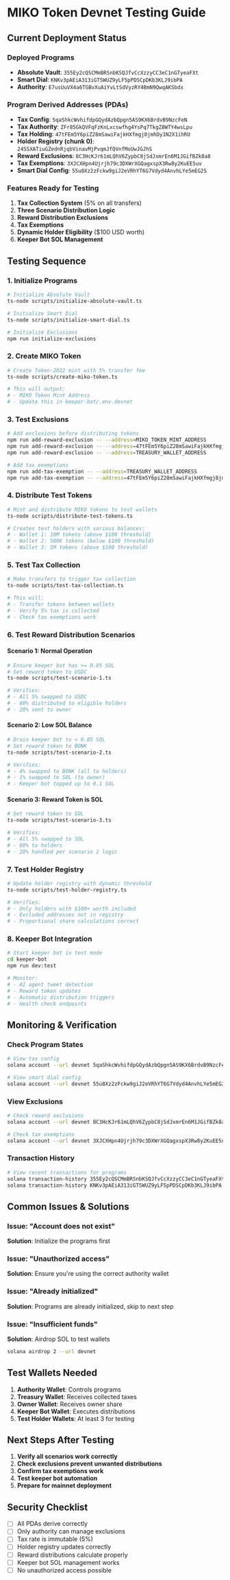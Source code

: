 # MIKO Token Devnet Testing Guide

## Current Deployment Status

### Deployed Programs
- **Absolute Vault**: `355Ey2cQSCMmBRSnbKSQJfvCcXzzyCC3eC1nGTyeaFXt`
- **Smart Dial**: `KNKv3pAEiA313iGTSWUZ9yLF5pPDSCpDKb3KLJ9ibPA`
- **Authority**: `E7usUuVX4a6TGBvXuAiYvLtSdVyzRY4BmN9QwqAKSbdx`

### Program Derived Addresses (PDAs)
- **Tax Config**: `5qaShkcWvhifdpGQydAzbQpgn5AS9KX6BrdvB9NzcFeN`
- **Tax Authority**: `ZFr85GkQVFqFzKnLxcswfhg4YsPq7TkgZ8WTY4wsLpu`
- **Tax Holding**: `47tFEm5Y6piZ28mSawiFajkHXfmgj8jmhDy1N2X1ihRU`
- **Holder Registry (chunk 0)**: `24SSXATiuGZednRjqbVinavMjPvqmJfQVnfMoUwJGJhS`
- **Reward Exclusions**: `8C3HcKJr61mLQhV6ZypbC8jSdJxmrEn6M1JGifBZk8a8`
- **Tax Exemptions**: `3XJCXHpn4Ujrjh79c3DXWrXGQagxspX3Rw8y2KuEE5uv`
- **Smart Dial Config**: `55u8Xz2zFckw9giJ2eVRhYT6G7Vdyd4AnvhLYe5mEG2S`

### Features Ready for Testing
1. **Tax Collection System** (5% on all transfers)
2. **Three Scenario Distribution Logic**
3. **Reward Distribution Exclusions**
4. **Tax Exemptions**
5. **Dynamic Holder Eligibility** ($100 USD worth)
6. **Keeper Bot SOL Management**

## Testing Sequence

### 1. Initialize Programs

```bash
# Initialize Absolute Vault
ts-node scripts/initialize-absolute-vault.ts

# Initialize Smart Dial
ts-node scripts/initialize-smart-dial.ts

# Initialize Exclusions
npm run initialize-exclusions
```

### 2. Create MIKO Token

```bash
# Create Token-2022 mint with 5% transfer fee
ts-node scripts/create-miko-token.ts

# This will output:
# - MIKO Token Mint Address
# - Update this in keeper-bot/.env.devnet
```

### 3. Test Exclusions

```bash
# Add exclusions before distributing tokens
npm run add-reward-exclusion -- --address=MIKO_TOKEN_MINT_ADDRESS
npm run add-reward-exclusion -- --address=47tFEm5Y6piZ28mSawiFajkHXfmgj8jmhDy1N2X1ihRU
npm run add-reward-exclusion -- --address=TREASURY_WALLET_ADDRESS

# Add tax exemptions
npm run add-tax-exemption -- --address=TREASURY_WALLET_ADDRESS
npm run add-tax-exemption -- --address=47tFEm5Y6piZ28mSawiFajkHXfmgj8jmhDy1N2X1ihRU
```

### 4. Distribute Test Tokens

```bash
# Mint and distribute MIKO tokens to test wallets
ts-node scripts/distribute-test-tokens.ts

# Creates test holders with various balances:
# - Wallet 1: 10M tokens (above $100 threshold)
# - Wallet 2: 500K tokens (below $100 threshold)
# - Wallet 3: 5M tokens (above $100 threshold)
```

### 5. Test Tax Collection

```bash
# Make transfers to trigger tax collection
ts-node scripts/test-tax-collection.ts

# This will:
# - Transfer tokens between wallets
# - Verify 5% tax is collected
# - Check tax exemptions work
```

### 6. Test Reward Distribution Scenarios

#### Scenario 1: Normal Operation
```bash
# Ensure keeper bot has >= 0.05 SOL
# Set reward token to USDC
ts-node scripts/test-scenario-1.ts

# Verifies:
# - All 5% swapped to USDC
# - 80% distributed to eligible holders
# - 20% sent to owner
```

#### Scenario 2: Low SOL Balance
```bash
# Drain keeper bot to < 0.05 SOL
# Set reward token to BONK
ts-node scripts/test-scenario-2.ts

# Verifies:
# - 4% swapped to BONK (all to holders)
# - 1% swapped to SOL (to owner)
# - Keeper bot topped up to 0.1 SOL
```

#### Scenario 3: Reward Token is SOL
```bash
# Set reward token to SOL
ts-node scripts/test-scenario-3.ts

# Verifies:
# - All 5% swapped to SOL
# - 80% to holders
# - 20% handled per scenario 2 logic
```

### 7. Test Holder Registry

```bash
# Update holder registry with dynamic threshold
ts-node scripts/test-holder-registry.ts

# Verifies:
# - Only holders with $100+ worth included
# - Excluded addresses not in registry
# - Proportional share calculations correct
```

### 8. Keeper Bot Integration

```bash
# Start keeper bot in test mode
cd keeper-bot
npm run dev:test

# Monitor:
# - AI agent tweet detection
# - Reward token updates
# - Automatic distribution triggers
# - Health check endpoints
```

## Monitoring & Verification

### Check Program States
```bash
# View tax config
solana account --url devnet 5qaShkcWvhifdpGQydAzbQpgn5AS9KX6BrdvB9NzcFeN

# View smart dial config
solana account --url devnet 55u8Xz2zFckw9giJ2eVRhYT6G7Vdyd4AnvhLYe5mEG2S
```

### View Exclusions
```bash
# Check reward exclusions
solana account --url devnet 8C3HcKJr61mLQhV6ZypbC8jSdJxmrEn6M1JGifBZk8a8

# Check tax exemptions
solana account --url devnet 3XJCXHpn4Ujrjh79c3DXWrXGQagxspX3Rw8y2KuEE5uv
```

### Transaction History
```bash
# View recent transactions for programs
solana transaction-history 355Ey2cQSCMmBRSnbKSQJfvCcXzzyCC3eC1nGTyeaFXt --url devnet --limit 10
solana transaction-history KNKv3pAEiA313iGTSWUZ9yLF5pPDSCpDKb3KLJ9ibPA --url devnet --limit 10
```

## Common Issues & Solutions

### Issue: "Account does not exist"
**Solution**: Initialize the programs first

### Issue: "Unauthorized access"
**Solution**: Ensure you're using the correct authority wallet

### Issue: "Already initialized"
**Solution**: Programs are already initialized, skip to next step

### Issue: "Insufficient funds"
**Solution**: Airdrop SOL to test wallets
```bash
solana airdrop 2 --url devnet
```

## Test Wallets Needed

1. **Authority Wallet**: Controls programs
2. **Treasury Wallet**: Receives collected taxes
3. **Owner Wallet**: Receives owner share
4. **Keeper Bot Wallet**: Executes distributions
5. **Test Holder Wallets**: At least 3 for testing

## Next Steps After Testing

1. **Verify all scenarios work correctly**
2. **Check exclusions prevent unwanted distributions**
3. **Confirm tax exemptions work**
4. **Test keeper bot automation**
5. **Prepare for mainnet deployment**

## Security Checklist

- [ ] All PDAs derive correctly
- [ ] Only authority can manage exclusions
- [ ] Tax rate is immutable (5%)
- [ ] Holder registry updates correctly
- [ ] Reward distributions calculate properly
- [ ] Keeper bot SOL management works
- [ ] No unauthorized access possible